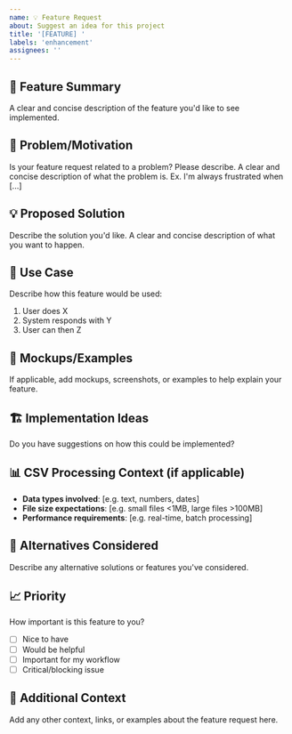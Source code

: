 ```yaml
---
name: 💡 Feature Request
about: Suggest an idea for this project
title: '[FEATURE] '
labels: 'enhancement'
assignees: ''
---
```


## 🎯 Feature Summary
A clear and concise description of the feature you'd like to see implemented.

## 🤔 Problem/Motivation
Is your feature request related to a problem? Please describe.
A clear and concise description of what the problem is. Ex. I'm always frustrated when [...]

## 💡 Proposed Solution
Describe the solution you'd like.
A clear and concise description of what you want to happen.

## 🔄 Use Case
Describe how this feature would be used:
1. User does X
2. System responds with Y
3. User can then Z

## 🎨 Mockups/Examples
If applicable, add mockups, screenshots, or examples to help explain your feature.

## 🏗️ Implementation Ideas
Do you have suggestions on how this could be implemented?

## 📊 CSV Processing Context (if applicable)
- **Data types involved**: [e.g. text, numbers, dates]
- **File size expectations**: [e.g. small files <1MB, large files >100MB]
- **Performance requirements**: [e.g. real-time, batch processing]

## 🎁 Alternatives Considered
Describe any alternative solutions or features you've considered.

## 📈 Priority
How important is this feature to you?
- [ ] Nice to have
- [ ] Would be helpful
- [ ] Important for my workflow
- [ ] Critical/blocking issue

## 📝 Additional Context
Add any other context, links, or examples about the feature request here.